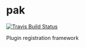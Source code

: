 # pak

[![Travis Build Status](https://img.shields.io/travis/iceddev/pak/master.svg?label=travis&style=flat-square)](https://travis-ci.org/iceddev/pak)

Plugin registration framework
